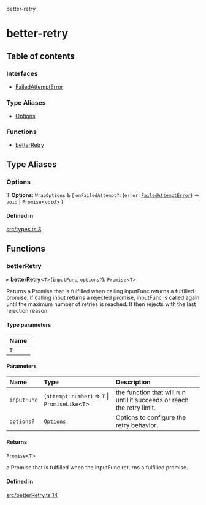 better-retry

# better-retry

## Table of contents

### Interfaces

- [FailedAttemptError](interfaces/FailedAttemptError.md)

### Type Aliases

- [Options](README.md#options)

### Functions

- [betterRetry](README.md#betterretry)

## Type Aliases

### Options

Ƭ **Options**: `WrapOptions` & { `onFailedAttempt?`: (`error`: [`FailedAttemptError`](interfaces/FailedAttemptError.md)) => `void` \| `Promise`<`void`\>  }

#### Defined in

[src/types.ts:8](https://github.com/tcortega/p-retry/blob/96bcfb0/src/types.ts#L8)

## Functions

### betterRetry

▸ **betterRetry**<`T`\>(`inputFunc`, `options?`): `Promise`<`T`\>

Returns a Promise that is fulfilled when calling inputFunc returns a fulfilled promise. If calling input returns a
rejected promise, inputFunc is called again until the maximum number of retries is reached. It then rejects with
the last rejection reason.

#### Type parameters

| Name |
| :------ |
| `T` |

#### Parameters

| Name | Type | Description |
| :------ | :------ | :------ |
| `inputFunc` | (`attempt`: `number`) => `T` \| `PromiseLike`<`T`\> | the function that will run until it succeeds or reach the retry limit. |
| `options?` | [`Options`](README.md#options) | Options to configure the retry behavior. |

#### Returns

`Promise`<`T`\>

a Promise that is fulfilled when the inputFunc returns a fulfilled promise.

#### Defined in

[src/betterRetry.ts:14](https://github.com/tcortega/p-retry/blob/96bcfb0/src/betterRetry.ts#L14)
